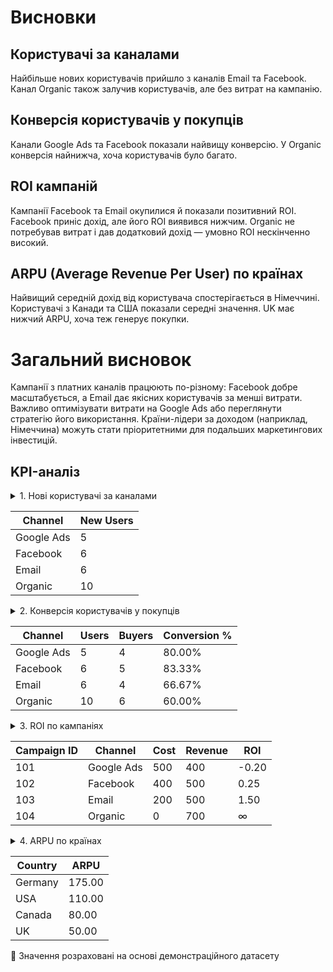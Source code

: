 # Висновки

## Користувачі за каналами

Найбільше нових користувачів прийшло з каналів Email та Facebook.
Канал Organic також залучив користувачів, але без витрат на кампанію.

## Конверсія користувачів у покупців

Канали Google Ads та Facebook показали найвищу конверсію.
У Organic конверсія найнижча, хоча користувачів було багато.

## ROI кампаній

Кампанії Facebook та Email окупилися й показали позитивний ROI.
Facebook приніс дохід, але його ROI виявився нижчим.
Organic не потребував витрат і дав додатковий дохід — умовно ROI нескінченно високий.

## ARPU (Average Revenue Per User) по країнах

Найвищий середній дохід від користувача спостерігається в Німеччині.
Користувачі з Канади та США показали середні значення.
UK має нижчий ARPU, хоча теж генерує покупки.

# Загальний висновок

Кампанії з платних каналів працюють по-різному: Facebook добре масштабується, а Email дає якісних користувачів за менші витрати.
Важливо оптимізувати витрати на Google Ads або переглянути стратегію його використання.
Країни-лідери за доходом (наприклад, Німеччина) можуть стати пріоритетними для подальших маркетингових інвестицій.

## KPI-аналіз
<details>
   <summary>1. Нові користувачі за каналами</summary>
   <pre><code>SELECT c.channel
       ,COUNT(DISTINCT u.user_id) AS new_users
FROM campaigns c
JOIN users u 
     ON u.signup_date BETWEEN c.start_date AND c.end_date
GROUP BY c.channel;
   </code></pre></details>

| Channel    | New Users |
| ---------- | --------- |
| Google Ads | 5         |
| Facebook   | 6         |
| Email      | 6         |
| Organic    | 10        |

   <details>
   <summary>2. Конверсія користувачів у покупців</summary>
   <pre><code>SELECT c.channel
       ,COUNT(DISTINCT u.user_id) AS total_users
       ,COUNT(DISTINCT CASE WHEN ua.event_type = 'purchase' THEN u.user_id END) AS buyers
       ,ROUND(
         100.0 * COUNT(DISTINCT CASE WHEN ua.event_type = 'purchase' THEN u.user_id END) 
         / COUNT(DISTINCT u.user_id), 2
       ) AS conversion_rate_percent
FROM campaigns c
JOIN users u 
     ON u.signup_date BETWEEN c.start_date AND c.end_date
LEFT JOIN user_activity ua 
     ON u.user_id = ua.user_id
GROUP BY c.channel;
   </code></pre></details>
   
| Channel    | Users | Buyers | Conversion % |
| ---------- | ----- | ------ | ------------ |
| Google Ads | 5     | 4      | 80.00%       |
| Facebook   | 6     | 5      | 83.33%       |
| Email      | 6     | 4      | 66.67%       |
| Organic    | 10    | 6      | 60.00%       |

<details>
   <summary>3. ROI по кампаніях</summary>
   <pre><code>SELECT c.campaign_id,
       c.channel,
       c.cost,
       COALESCE(SUM(ua.revenue), 0) AS total_revenue,
       ROUND((COALESCE(SUM(ua.revenue),0) - c.cost) / NULLIF(c.cost,0), 2) AS roi
FROM campaigns c
LEFT JOIN users u 
       ON u.signup_date BETWEEN c.start_date AND c.end_date
LEFT JOIN user_activity ua 
       ON u.user_id = ua.user_id
      AND ua.event_type = 'purchase'
GROUP BY c.campaign_id, c.channel, c.cost;
   </code></pre></details>  
   
| Campaign ID | Channel    | Cost | Revenue | ROI   |
| ----------- | ---------- | ---- | ------- | ----- |
| 101         | Google Ads | 500  | 400     | -0.20 |
| 102         | Facebook   | 400  | 500     | 0.25  |
| 103         | Email      | 200  | 500     | 1.50  |
| 104         | Organic    | 0    | 700     | ∞     |

<details>
   <summary>4. ARPU по країнах</summary>
   <pre><code>SELECT u.country,
       ROUND(SUM(ua.revenue) / COUNT(DISTINCT u.user_id), 2) AS arpu
FROM users u
JOIN user_activity ua 
     ON u.user_id = ua.user_id
WHERE ua.event_type = 'purchase'
GROUP BY u.country
ORDER BY arpu DESC;
   </code></pre></details>
   
| Country | ARPU    |
| ------- | ----    |
| Germany | 175.00  |
| USA     | 110.00  |
| Canada  | 80.00   |
| UK      | 50.00   |

📌 Значення розраховані на основі демонстраційного датасету
